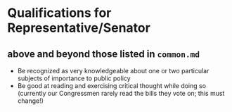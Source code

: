 # Qualifications for Representative/Senator
## above and beyond those listed in `common.md`

* Be recognized as very knowledgeable about one or two particular subjects of importance to public policy
* Be good at reading and exercising critical thought while doing so (currently our Congressmen rarely
read the bills they vote on; this must change!)


